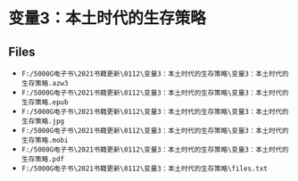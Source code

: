 # 变量3：本土时代的生存策略

## Files

- `F:/5000G电子书\2021书籍更新\0112\变量3：本土时代的生存策略\变量3：本土时代的生存策略.azw3`
- `F:/5000G电子书\2021书籍更新\0112\变量3：本土时代的生存策略\变量3：本土时代的生存策略.epub`
- `F:/5000G电子书\2021书籍更新\0112\变量3：本土时代的生存策略\变量3：本土时代的生存策略.jpg`
- `F:/5000G电子书\2021书籍更新\0112\变量3：本土时代的生存策略\变量3：本土时代的生存策略.mobi`
- `F:/5000G电子书\2021书籍更新\0112\变量3：本土时代的生存策略\变量3：本土时代的生存策略.pdf`
- `F:/5000G电子书\2021书籍更新\0112\变量3：本土时代的生存策略\files.txt`
